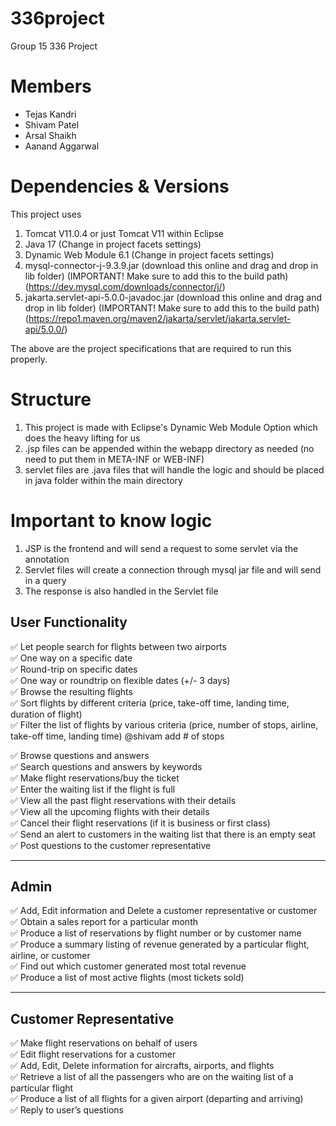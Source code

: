 # 336project
Group 15 336 Project

# Members
- Tejas Kandri
- Shivam Patel
- Arsal Shaikh
- Aanand Aggarwal

# Dependencies & Versions

This project uses 
1. Tomcat V11.0.4 or just Tomcat V11 within Eclipse
2. Java 17 (Change in project facets settings)
3. Dynamic Web Module 6.1 (Change in project facets settings)
4. mysql-connector-j-9.3.9.jar (download this online and drag and drop in lib folder) (IMPORTANT! Make sure to add this to the build path) (https://dev.mysql.com/downloads/connector/j/)
5. jakarta.servlet-api-5.0.0-javadoc.jar (download this online and drag and drop in lib folder) (IMPORTANT! Make sure to add this to the build path) (https://repo1.maven.org/maven2/jakarta/servlet/jakarta.servlet-api/5.0.0/)

The above are the project specifications that are required to run this properly.

# Structure

1. This project is made with Eclipse's Dynamic Web Module Option which does the heavy lifting for us
2. .jsp files can be appended within the webapp directory as needed (no need to put them in META-INF or WEB-INF)
3. servlet files are .java files that will handle the logic and should be placed in java folder within the main directory

# Important to know logic

1. JSP is the frontend and will send a request to some servlet via the annotation
2. Servlet files will create a connection through mysql jar file and will send in a query
3. The response is also handled in the Servlet file

## User Functionality

✅ Let people search for flights between two airports  
✅ One way on a specific date  
✅ Round-trip on specific dates  
✅ One way or roundtrip on flexible dates (+/- 3 days)  
✅ Browse the resulting flights  
✅ Sort flights by different criteria (price, take-off time, landing time, duration of flight)  
✅️ Filter the list of flights by various criteria (price, number of stops, airline, take-off time, landing time)  @shivam add # of stops

✅ Browse questions and answers  
✅ Search questions and answers by keywords  
✅ Make flight reservations/buy the ticket  
✅ Enter the waiting list if the flight is full  
✅ View all the past flight reservations with their details  
✅ View all the upcoming flights with their details  
✅ Cancel their flight reservations (if it is business or first class)  
✅ Send an alert to customers in the waiting list that there is an empty seat  
✅ Post questions to the customer representative  

---

## Admin

✅ Add, Edit information and Delete a customer representative or customer  
✅ Obtain a sales report for a particular month  
✅ Produce a list of reservations by flight number or by customer name  
✅ Produce a summary listing of revenue generated by a particular flight, airline, or customer  
✅ Find out which customer generated most total revenue  
✅ Produce a list of most active flights (most tickets sold)  

---

## Customer Representative

✅ Make flight reservations on behalf of users  
✅ Edit flight reservations for a customer  
✅ Add, Edit, Delete information for aircrafts, airports, and flights  
✅ Retrieve a list of all the passengers who are on the waiting list of a particular flight  
✅ Produce a list of all flights for a given airport (departing and arriving)  
✅ Reply to user’s questions  
